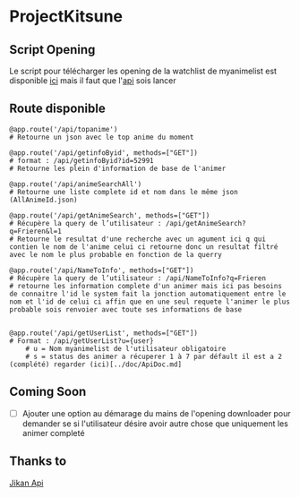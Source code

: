 # ProjectKitsune

## Script Opening

Le script pour télécharger les opening de la watchlist de myanimelist est disponible [ici](../opening_downloader/main.py) mais il faut que l'[api](main.py) sois lancer

## Route disponible
    @app.route('/api/topanime')
    # Retourne un json avec le top anime du moment 
    
    @app.route('/api/getinfoByid', methods=["GET"])
    # format : /api/getinfoByid?id=52991
    # Retourne les plein d'information de base de l'animer
    
    @app.route('/api/animeSearchAll')
    # Retourne une liste complete id et nom dans le même json (AllAnimeId.json)
   
    @app.route('/api/getAnimeSearch', methods=["GET"])
    # Récupère la query de l’utilisateur : /api/getAnimeSearch?q=Frieren&l=1
    # Retourne le resultat d'une recherche avec un agument ici q qui contien le nom de l'anime celui ci retourne donc un resultat filtré avec le nom le plus probable en fonction de la querry
    
    @app.route('/api/NameToInfo', methods=["GET"])
    # Récupère la query de l’utilisateur : /api/NameToInfo?q=Frieren
    # retourne les information complete d'un animer mais ici pas besoins de connaitre l'id le system fait la jonction automatiquement entre le nom et l'id de celui ci affin que en une seul requete l'animer le plus probable sois renvoier avec toute ses informations de base


    @app.route('/api/getUserList', methods=["GET"])    
    # Format : /api/getUserList?u={user}
        # u = Nom myanimelist de l'utilisateur obligatoire
        # s = status des animer a récuperer 1 à 7 par défault il est a 2 (complété) regarder (ici)[../doc/ApiDoc.md]

## Coming Soon

- [ ] Ajouter une option au démarage du mains de l'opening downloader pour demander se si l'utilisateur désire avoir autre chose que uniquement les animer completé

## Thanks to
[Jikan Api](https://jikan.moe)